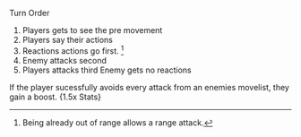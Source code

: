 Turn Order
1. Players gets to see the pre movement
2. Players say their actions
3. Reactions actions go first. [^1]
4. Enemy attacks second 
5. Players attacks third
Enemy gets no reactions

If the player sucessfully avoids every attack from an enemies movelist, they gain a boost. {1.5x Stats}

[^1]: Being already out of range allows a range attack. 